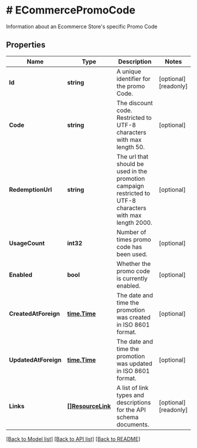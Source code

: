 # # ECommercePromoCode
Information about an Ecommerce Store&#39;s specific Promo Code

## Properties 


Name | Type | Description | Notes
------------ | ------------- | ------------- | -------------
**Id**| **string** | A unique identifier for the promo Code.  | [optional] [readonly]
**Code**| **string** | The discount code. Restricted to UTF-8 characters with max length 50.  | [optional]
**RedemptionUrl**| **string** | The url that should be used in the promotion campaign restricted to UTF-8 characters with max length 2000.  | [optional]
**UsageCount**| **int32** | Number of times promo code has been used.  | [optional]
**Enabled**| **bool** | Whether the promo code is currently enabled.  | [optional]
**CreatedAtForeign**| [**time.Time**](time.Time.md) | The date and time the promotion was created in ISO 8601 format.  | [optional]
**UpdatedAtForeign**| [**time.Time**](time.Time.md) | The date and time the promotion was updated in ISO 8601 format.  | [optional]
**Links**| [**[]ResourceLink**](ResourceLink.md) | A list of link types and descriptions for the API schema documents.  | [optional] [readonly]


[[Back to Model list]](../../README.md#models) [[Back to API list]](../../README.md#endpoints) [[Back to README]](../../README.md)

